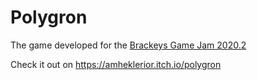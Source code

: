 # Polygron
The game developed for the [Brackeys Game Jam 2020.2](https://itch.io/jam/brackeys-4/rate/723581)

Check it out on https://amheklerior.itch.io/polygron
